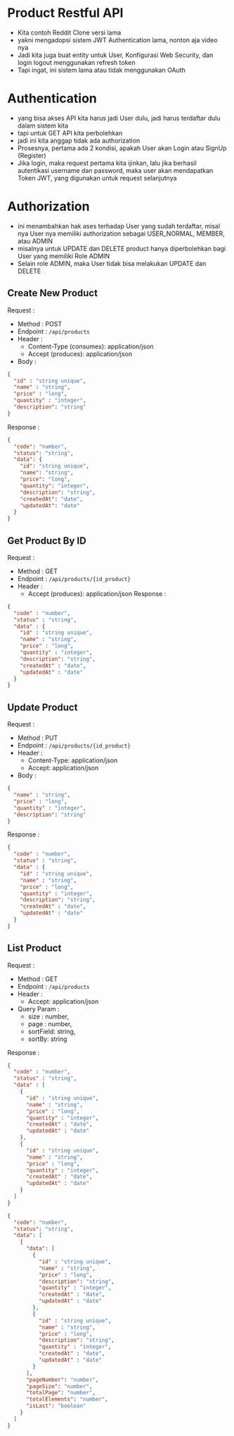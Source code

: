 # Product Restful API

- Kita contoh Reddit Clone versi lama
- yakni mengadopsi sistem JWT Authentication lama, nonton aja video nya
- Jadi kita juga buat entity untuk User, Konfigurasi Web Security, dan login logout menggunakan refresh token
- Tapi ingat, ini sistem lama atau tidak menggunakan OAuth

# Authentication 

- yang bisa akses API kita harus jadi User dulu, jadi harus terdaftar dulu dalam sistem kita
- tapi untuk GET API kita perbolehkan
- jadi ini kita anggap tidak ada authorization
- Prosesnya, pertama ada 2 kondisi, apakah User akan Login atau SignUp (Register)
- Jika login, maka request pertama kita ijinkan, lalu jika berhasil autentikasi username dan password, maka user akan mendapatkan Token JWT, yang digunakan untuk request selanjutnya

# Authorization

- ini menambahkan hak ases terhadap User yang sudah terdaftar, misal nya User nya memiliki authorization sebagai USER_NORMAL, MEMBER, atau ADMIN
- misalnya untuk UPDATE dan DELETE product hanya diperbolehkan bagi User yang memiliki Role ADMIN
- Selain role ADMIN, maka User tidak bisa melakukan UPDATE dan DELETE

## Create New Product

Request :
- Method : POST
- Endpoint : `/api/products`
- Header :
    - Content-Type (consumes): application/json
    - Accept (produces): application/json
- Body :
```json
{
  "id" : "string unique",
  "name" : "string",
  "price" : "long",
  "quantity" : "integer",
  "description": "string"
}
```

Response :

```json
{
  "code": "number",
  "status": "string",
  "data": {
    "id": "string unique",
    "name": "string",
    "price": "long",
    "quantity": "integer",
    "description": "string",
    "createdAt": "date",
    "updatedAt": "date"
  }
}
```

## Get Product By ID
Request :
- Method : GET
- Endpoint : `/api/products/{id_product}`
- Header :
    - Accept (produces): application/json
      Response :
```json
{
  "code" : "number",
  "status" : "string",
  "data" : {
    "id" : "string unique",
    "name" : "string",
    "price" : "long",
    "quantity" : "integer",
    "description": "string",
    "createdAt" : "date",
    "updatedAt" : "date"
  }
}
```

## Update Product
Request :
- Method : PUT
- Endpoint : `/api/products/{id_product}`
- Header :
    - Content-Type: application/json
    - Accept: application/json
- Body :

```json
{
  "name" : "string",
  "price" : "long",
  "quantity" : "integer",
  "description": "string"
}
```

Response :

```json
{
  "code" : "number",
  "status" : "string",
  "data" : {
    "id" : "string unique",
    "name" : "string",
    "price" : "long",
    "quantity" : "integer",
    "description": "string",
    "createdAt" : "date",
    "updatedAt" : "date"
  }
}
```

## List Product

Request :
- Method : GET
- Endpoint : `/api/products`
- Header :
    - Accept: application/json
- Query Param :
    - size : number,
    - page : number,
    - sortField: string,
    - sortBy: string

Response :

```json
{
  "code" : "number",
  "status" : "string",
  "data" : [
    {
      "id" : "string unique",
      "name" : "string",
      "price" : "long",
      "quantity" : "integer",
      "createdAt" : "date",
      "updatedAt" : "date"
    },
    {
      "id" : "string unique",
      "name" : "string",
      "price" : "long",
      "quantity" : "integer",
      "createdAt" : "date",
      "updatedAt" : "date"
    }
  ]
}
```

```json
{
  "code": "number",
  "status": "string",
  "data": [
    {
      "data": [
        {
          "id" : "string unique",
          "name" : "string",
          "price" : "long",
          "description": "string",
          "quantity" : "integer",
          "createdAt" : "date",
          "updatedAt" : "date"
        },
        {
          "id" : "string unique",
          "name" : "string",
          "price" : "long",
          "description": "string",
          "quantity" : "integer",
          "createdAt" : "date",
          "updatedAt" : "date"
        }
      ],
      "pageNumber": "number",
      "pageSize": "number",
      "totalPage": "number",
      "totalElements": "number",
      "isLast": "boolean"
    }
  ]
}
```
